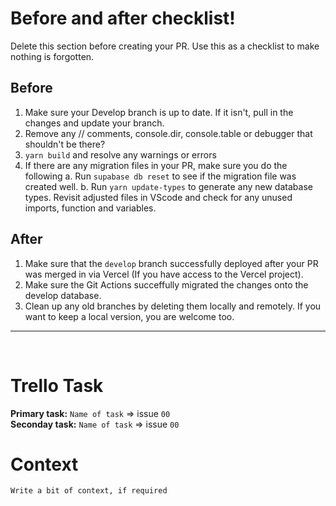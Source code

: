 # Before and after checklist!
Delete this section before creating your PR. Use this as a checklist to make nothing is forgotten.

## Before
1. Make sure your Develop branch is up to date. If it isn't, pull in the changes and update your branch.
2. Remove any // comments, console.dir, console.table or debugger that shouldn't be there?
3. `yarn build` and resolve any warnings or errors
4. If there are any migration files in your PR, make sure you do the following
  a. Run `supabase db reset` to see if the migration file was created well.
  b. Run `yarn update-types` to generate any new database types.
Revisit adjusted files in VScode and check for any unused imports, function and variables.

## After
1. Make sure that the `develop` branch successfully deployed after your PR was merged in via Vercel (If you have access to the Vercel project).
2. Make sure the Git Actions succeffully migrated the changes onto the develop database.
3. Clean up any old branches by deleting them locally and remotely. If you want to keep a local version, you are welcome too.
---
&nbsp;

# Trello Task
**Primary task:** `Name of task` => issue `00`
</br>
**Seconday task:** `Name of task` => issue `00`

# Context
`Write a bit of context, if required`
